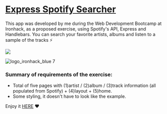 

# [Express Spotify Searcher](https://my-spotify-app-project.herokuapp.com/)

This app was developed by me during the Web Development Bootcamp at Ironhack, as a proposed exercise, using Spotify's API, Express and Handlebars.
You can search your favorite artists, albums and listen to a sample of the tracks :zap:


![](https://s3-eu-west-1.amazonaws.com/ih-materials/uploads/upload_eb6313ef8c1bd11e3732034ebd4edafa.png)

![logo_ironhack_blue 7](https://user-images.githubusercontent.com/23629340/40541063-a07a0a8a-601a-11e8-91b5-2f13e4e6b441.png)


### Summary of requirements of the exercise:

- Total of five pages with (1)artist / (2)album / (3)track information (all populated from Spotify) + (4)layout + (5)home.
- Some styling, it doesn't have to look like the example.

Enjoy it [HERE](https://my-spotify-app-project.herokuapp.com/) :heart: 
